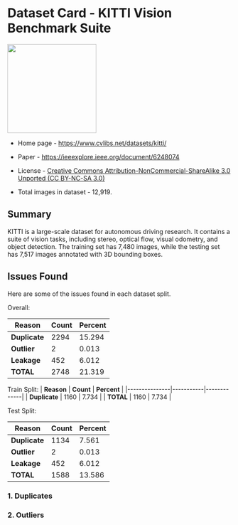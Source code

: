 # Dataset Card - KITTI Vision Benchmark Suite
<img src="https://www.cvlibs.net/datasets/kitti-360/images/banner_text.png" height="200" />

+ Home page - https://www.cvlibs.net/datasets/kitti/

+ Paper - https://ieeexplore.ieee.org/document/6248074

+ License - [Creative Commons Attribution-NonCommercial-ShareAlike 3.0 Unported (CC BY-NC-SA 3.0)](https://creativecommons.org/licenses/by-nc-sa/3.0/)

+ Total images in dataset - 12,919.

## Summary
KITTI is a large-scale dataset for autonomous driving research. It contains a suite of vision tasks, including stereo, optical flow, visual odometry, and object detection. The training set has 7,480 images, while the testing set has 7,517 images annotated with 3D bounding boxes.

## Issues Found
Here are some of the issues found in each dataset split.

Overall:

| **Reason**    | **Count** | **Percent** |
|---------------|-----------|-------------|
| **Duplicate** | 2294      | 15.294      |
| **Outlier**   | 2         | 0.013       |
| **Leakage**   | 452       | 6.012       |
| **TOTAL**     | 2748      | 21.319      |

Train Split:
| **Reason**    | **Count** | **Percent** |
|---------------|-----------|-------------|
| **Duplicate** | 1160      | 7.734       |
| **TOTAL**     | 1160      | 7.734       |

Test Split:

| **Reason**    | **Count** | **Percent** |
|---------------|-----------|-------------|
| **Duplicate** | 1134      | 7.561       |
| **Outlier**   | 2         | 0.013       |
| **Leakage**   | 452       | 6.012       |
| **TOTAL**     | 1588      | 13.586      |


### 1. Duplicates


### 2. Outliers
